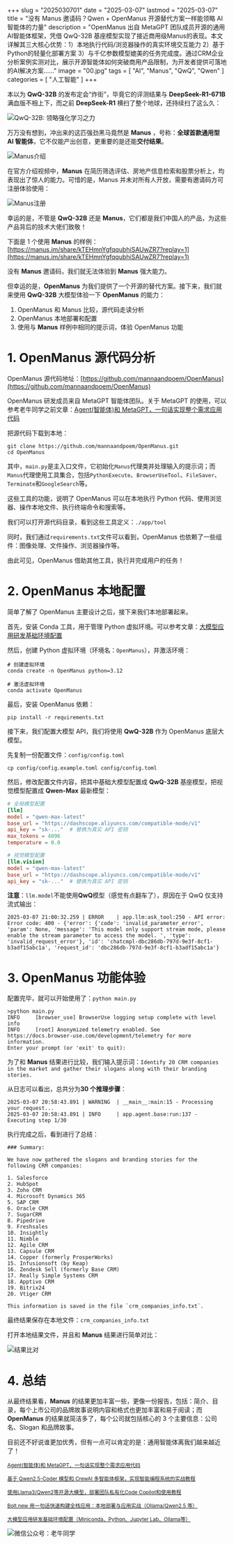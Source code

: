 +++
slug = "2025030701"
date = "2025-03-07"
lastmod = "2025-03-07"
title = "没有 Manus 邀请码？Qwen + OpenManus 开源替代方案一样能领略 AI 智能体的力量"
description = "OpenManus 出自 MetaGPT 团队成员开源的通用AI智能体框架，凭借 QwQ-32B 基座模型实现了接近商用级Manus的表现。本文详解其三大核心优势：1）本地执行代码/浏览器操作的真实环境交互能力 2）基于Python的轻量化部署方案 3）与千亿参数模型媲美的任务完成度。通过CRM企业分析案例实测对比，展示开源智能体如何突破商用产品限制，为开发者提供可落地的AI解决方案……"
image = "00.jpg"
tags = [ "AI", "Manus", "QwQ", "Qwen" ]
categories = [ "人工智能" ]
+++

本以为 **QwQ-32B** 的发布定会“炸街”，毕竟它的评测结果与 **DeepSeek-R1-671B** 满血版不相上下，而之前 **DeepSeek-R1** 横扫了整个地球，还持续扫了这么久：

![QwQ-32B: 领略强化学习之力](QwQ-32B.jpg)

万万没有想到，冲出来的这匹强劲黑马竟然是 **Manus** ，号称：**全球首款通用型 AI 智能体**，它不仅能产出创意，更重要的是还能**交付结果**。

![Manus介绍](01.jpg)

在官方介绍视频中，**Manus** 在简历筛选评估、房地产信息检索和股票分析上，均表现出了惊人的能力。可惜的是，Manus 并未对所有人开放，需要有邀请码方可注册体验使用：

![Manus注册](02.jpg)

幸运的是，不管是 **QwQ-32B** 还是 **Manus**，它们都是我们中国人的产品，为这些产品背后的技术大佬们致敬！

下面是 1 个使用 **Manus** 的样例：[https://manus.im/share/kTEHmnYgfqqubhiSAUwZR7?replay=1](https://manus.im/share/kTEHmnYgfqqubhiSAUwZR7?replay=1)

没有 **Manus** 邀请码，我们就无法体验到 **Manus** 强大能力。

但幸运的是，**OpenManus** 为我们提供了一个开源的替代方案。接下来，我们就来使用 **QwQ-32B** 大模型体验一下 **OpenManus** 的能力：

1. OpenManus 和 Manus 比较，源代码走读分析
2. OpenManus 本地部署和配置
3. 使用与 **Manus** 样例中相同的提示词，体验 OpenManus 功能

# 1. OpenManus 源代码分析

OpenManus 源代码地址：[https://github.com/mannaandpoem/OpenManus](https://github.com/mannaandpoem/OpenManus)

OpenManus 研发成员来自 MetaGPT 智能体团队。关于 MetaGPT 的使用，可以参考老牛同学之前文章：[Agent(智能体)和 MetaGPT，一句话实现整个需求应用代码](https://mp.weixin.qq.com/s/ZfyCnCOqjtLGcPUfPq7JLQ)

把源代码下载到本地：

```shell
git clone https://github.com/mannaandpoem/OpenManus.git
cd OpenManus
```

其中，`main.py`是主入口文件，它初始化`Manus`代理类并处理输入的提示词；而`Manus`代理使用工具集合，包括`PythonExecute`、`BrowserUseTool`、`FileSaver`、`Terminate`和`GoogleSearch`等。

这些工具的功能，说明了 OpenManus 可以在本地执行 Python 代码、使用浏览器、操作本地文件、执行终端命令和搜索等。

我们可以打开源代码目录，看到这些工具定义：`./app/tool`

同时，我们通过`requirements.txt`文件可以看到，OpenManus 也依赖了一些组件：图像处理、文件操作、浏览器操作等。

由此可见，OpenManus 借助其他工具，执行并完成用户的任务！

# 2. OpenManus 本地配置

简单了解了 OpenManus 主要设计之后，接下来我们本地部署起来。

首先，安装 Conda 工具，用于管理 Python 虚拟环境。可以参考文章：[大模型应用研发基础环境配置](https://mp.weixin.qq.com/s/P_ufvz4MWVSqv_VM-rJp9w)

然后，创建 Python 虚拟环境（环境名：`OpenManus`），并激活环境：

```shell
# 创建虚拟环境
conda create -n OpenManus python=3.12

# 激活虚拟环境
conda activate OpenManus
```

最后，安装 OpenManus 依赖：

```shell
pip install -r requirements.txt
```

接下来，我们配置大模型 API，我们将使用 **QwQ-32B** 作为 OpenManus 底层大模型。

先复制一份配置文件：`config/config.toml`

```shell
cp config/config.example.toml config/config.toml
```

然后，修改配置文件内容，把其中基础大模型配置成 **QwQ-32B** 基座模型，把视觉模型配置成 **Qwen-Max** 最新模型：

```toml
# 全局模型配置
[llm]
model = "qwen-max-latest"
base_url = "https://dashscope.aliyuncs.com/compatible-mode/v1"
api_key = "sk-..."  # 替换为真实 API 密钥
max_tokens = 4096
temperature = 0.0

# 视觉模型配置
[llm.vision]
model = "qwen-max-latest"
base_url = "https://dashscope.aliyuncs.com/compatible-mode/v1"
api_key = "sk-..."  # 替换为真实 API 密钥
```

**注意**：`llm.model`不能使用**QwQ**模型（感觉有点翻车了），原因在于 QwQ 仅支持流式输出：

```plaintext
2025-03-07 21:00:32.259 | ERROR    | app.llm:ask_tool:250 - API error: Error code: 400 - {'error': {'code': 'invalid_parameter_error', 'param': None, 'message': 'This model only support stream mode, please enable the stream parameter to access the model. ', 'type': 'invalid_request_error'}, 'id': 'chatcmpl-dbc286db-797d-9e3f-8cf1-b3adf15abc1a', 'request_id': 'dbc286db-797d-9e3f-8cf1-b3adf15abc1a'}
```

# 3. OpenManus 功能体验

配置完毕，就可以开始使用了：`python main.py`

```plaintext
>python main.py
INFO     [browser_use] BrowserUse logging setup complete with level info
INFO     [root] Anonymized telemetry enabled. See https://docs.browser-use.com/development/telemetry for more information.
Enter your prompt (or 'exit' to quit):
```

为了和 **Manus** 结果进行比较，我们输入提示词：`Identify 20 CRM companies in the market and gather their slogans along with their branding stories.`

从日志可以看出，总共分为**30 个推理步骤**：

```plaintext
2025-03-07 20:58:43.891 | WARNING  | __main__:main:15 - Processing your request...
2025-03-07 20:58:43.891 | INFO     | app.agent.base:run:137 - Executing step 1/30
```

执行完成之后，看到进行了总结：

```plaintext
### Summary:

We have now gathered the slogans and branding stories for the following CRM companies:

1. Salesforce
2. HubSpot
3. Zoho CRM
4. Microsoft Dynamics 365
5. SAP CRM
6. Oracle CRM
7. SugarCRM
8. Pipedrive
9. Freshsales
10. Insightly
11. Nimble
12. Agile CRM
13. Capsule CRM
14. Copper (formerly ProsperWorks)
15. Infusionsoft (by Keap)
16. Zendesk Sell (formerly Base CRM)
17. Really Simple Systems CRM
18. Apptivo CRM
19. Bitrix24
20. Vtiger CRM

This information is saved in the file `crm_companies_info.txt`.
```

最终结果保存在本地文件：`crm_companies_info.txt`

打开本地结果文件，并且和 **Manus** 结果进行简单对比：

![结果比对](31.jpg)

# 4. 总结

从最终结果看，**Manus** 的结果更加丰富一些，更像一份报告，包括：简介、目录，每个上市公司的品牌故事说明内容和格式也更加丰富和易于阅读；而 **OpenManus** 的结果就简洁多了，每个公司就包括核心的 3 个主要信息：公司名、Slogan 和品牌故事。

目前还不好说谁更加优秀，但有一点可以肯定的是：通用智能体离我们越来越近了！


<small>[Agent(智能体)和 MetaGPT，一句话实现整个需求应用代码](https://mp.weixin.qq.com/s/ZfyCnCOqjtLGcPUfPq7JLQ)</small>

<small>[基于 Qwen2.5-Coder 模型和 CrewAI 多智能体框架，实现智能编程系统的实战教程](https://mp.weixin.qq.com/s/8f3xna9TRmxMDaY_cQhy8Q)</small>

<small>[使用Llama3/Qwen2等开源大模型，部署团队私有化Code Copilot和使用教程](https://mp.weixin.qq.com/s/vt1EXVWtwm6ltZVYtB4-Tg)</small>

<small>[Bolt.new 用一句话快速构建全栈应用：本地部署与应用实战（Ollama/Qwen2.5 等）](https://mp.weixin.qq.com/s/Mq8CvZKdpokbj3mK-h_SAQ)</small>

<small>[大模型应用研发基础环境配置（Miniconda、Python、Jupyter Lab、Ollama等）](https://mp.weixin.qq.com/s/P_ufvz4MWVSqv_VM-rJp9w)</small>

![微信公众号：老牛同学](https://ntopic.cn/WX-21.png)
